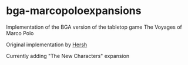 # bga-marcopoloexpansions
Implementation of the BGA version of the tabletop game The Voyages of Marco Polo

Original implementation by [Hersh](https://boardgamearena.com/player?id=37551093)

Currently adding "The New Characters" expansion
